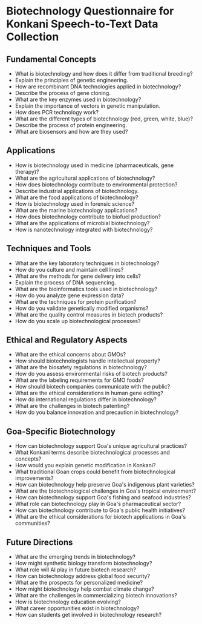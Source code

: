 # Biotechnology Questionnaire for Konkani Speech-to-Text Data Collection

## Fundamental Concepts

- What is biotechnology and how does it differ from traditional breeding?
- Explain the principles of genetic engineering.
- How are recombinant DNA technologies applied in biotechnology?
- Describe the process of gene cloning.
- What are the key enzymes used in biotechnology?
- Explain the importance of vectors in genetic manipulation.
- How does PCR technology work?
- What are the different types of biotechnology (red, green, white, blue)?
- Describe the process of protein engineering.
- What are biosensors and how are they used?

## Applications

- How is biotechnology used in medicine (pharmaceuticals, gene therapy)?
- What are the agricultural applications of biotechnology?
- How does biotechnology contribute to environmental protection?
- Describe industrial applications of biotechnology.
- What are the food applications of biotechnology?
- How is biotechnology used in forensic science?
- What are the marine biotechnology applications?
- How does biotechnology contribute to biofuel production?
- What are the applications of microbial biotechnology?
- How is nanotechnology integrated with biotechnology?

## Techniques and Tools

- What are the key laboratory techniques in biotechnology?
- How do you culture and maintain cell lines?
- What are the methods for gene delivery into cells?
- Explain the process of DNA sequencing.
- What are the bioinformatics tools used in biotechnology?
- How do you analyze gene expression data?
- What are the techniques for protein purification?
- How do you validate genetically modified organisms?
- What are the quality control measures in biotech products?
- How do you scale up biotechnological processes?

## Ethical and Regulatory Aspects

- What are the ethical concerns about GMOs?
- How should biotechnologists handle intellectual property?
- What are the biosafety regulations in biotechnology?
- How do you assess environmental risks of biotech products?
- What are the labeling requirements for GMO foods?
- How should biotech companies communicate with the public?
- What are the ethical considerations in human gene editing?
- How do international regulations differ in biotechnology?
- What are the challenges in biotech patenting?
- How do you balance innovation and precaution in biotechnology?

## Goa-Specific Biotechnology

- How can biotechnology support Goa's unique agricultural practices?
- What Konkani terms describe biotechnological processes and concepts?
- How would you explain genetic modification in Konkani?
- What traditional Goan crops could benefit from biotechnological improvements?
- How can biotechnology help preserve Goa's indigenous plant varieties?
- What are the biotechnological challenges in Goa's tropical environment?
- How can biotechnology support Goa's fishing and seafood industries?
- What role can biotechnology play in Goa's pharmaceutical sector?
- How can biotechnology contribute to Goa's public health initiatives?
- What are the ethical considerations for biotech applications in Goa's communities?

## Future Directions

- What are the emerging trends in biotechnology?
- How might synthetic biology transform biotechnology?
- What role will AI play in future biotech research?
- How can biotechnology address global food security?
- What are the prospects for personalized medicine?
- How might biotechnology help combat climate change?
- What are the challenges in commercializing biotech innovations?
- How is biotechnology education evolving?
- What career opportunities exist in biotechnology?
- How can students get involved in biotechnology research?
